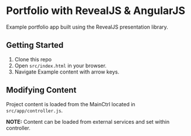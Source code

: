 # Portfolio with RevealJS & AngularJS

Example portfolio app built using the RevealJS presentation library.

## Getting Started

1. Clone this repo
2. Open `src/index.html` in your browser.
3. Navigate Example content with arrow keys.

## Modifying Content

Project content is loaded from the MainCtrl located in `src/app/controller.js`.

**NOTE:** Content can be loaded from external services and set within controller.
